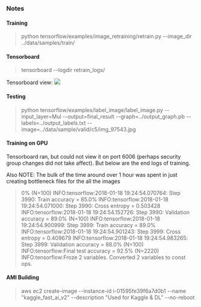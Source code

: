 ### Notes

#### Training

<blockquote>
	python tensorflow/examples/image_retraining/retrain.py --image_dir ../data/samples/train/
</blockquote>


#### Tensorboard
<blockquote>
	tensorboard --logdir retrain_logs/
</blockquote>

Tensorboard view:
<image src="tensorboard_1.png"/>


#### Testing

<blockquote>
	python tensorflow/examples/label_image/label_image.py --input_layer=Mul --output=final_result --graph=../output_graph.pb --labels=../output_labels.txt --image=../data/sample/valid/c5/img_97543.jpg
</blockquote>

#### Training on GPU

Tensorboard ran, but could not view it on port 6006 (perhaps security group changes did not take affect). But below are the end logs of training.

Also NOTE: The bulk of the time around over 1 hour was spent in just creating bottleneck files for the all the images 

<blockquote>
	0% (N=100)
INFO:tensorflow:2018-01-18 19:24:54.070764: Step 3990: Train accuracy = 85.0%
INFO:tensorflow:2018-01-18 19:24:54.071000: Step 3990: Cross entropy = 0.503428
INFO:tensorflow:2018-01-18 19:24:54.152726: Step 3990: Validation accuracy = 89.0% (N=100)
INFO:tensorflow:2018-01-18 19:24:54.900999: Step 3999: Train accuracy = 89.0%
INFO:tensorflow:2018-01-18 19:24:54.901243: Step 3999: Cross entropy = 0.409679
INFO:tensorflow:2018-01-18 19:24:54.983265: Step 3999: Validation accuracy = 88.0% (N=100)
INFO:tensorflow:Final test accuracy = 92.5% (N=2220)
INFO:tensorflow:Froze 2 variables.
Converted 2 variables to const ops.

</blockquote>


#### AMI Building
<blockquote>
	aws ec2 create-image --instance-id i-01595fe39f6a7d0b1 --name "kaggle_fast_ai_v2" --description "Used for Kaggle & DL" --no-reboot
</blockquote>

